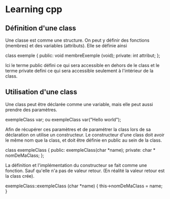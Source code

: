 # Learning cpp #

## Définition d'une class ##

Une classe est comme une structure. On peut y définir des fonctions (membres)
et des variables (attributs). Elle se définie ainsi

class     exemple
{
  public:
    void  membreExemple (void);
  private:
    int   attribut;
};

Ici le terme public défini ce qui sera accessible en dehors de le class
et le terme private defini ce qui sera accessible seulement à l'intérieur de
la class.

## Utilisation d'une class ##

Une class peut être déclarée comme une variable, mais elle peut aussi prendre
des paramètres.

exempleClass    var;
ou
exempleClass    var("Hello world");

Afin de récupérer ces paramètres et de paramétrer la class lors de sa
déclaration on utilise un constructeur. Le constructeur d'une class doit
avoir le même nom que la class, et doit être définie en public au sein de la
class.

class     exempleClass
{
  public:
    exempleClass(char *name);
    private:
    char *      nomDeMaClass;
};

La définition et l'implémentation du constructeur se fait comme une fonction.
Sauf qu'elle n'a pas de valeur retour. (En réalité la valeur retour est la class
  crée).

exempleClass::exempleClass  (char *name)
{
  this->nomDeMaClass = name;
}
